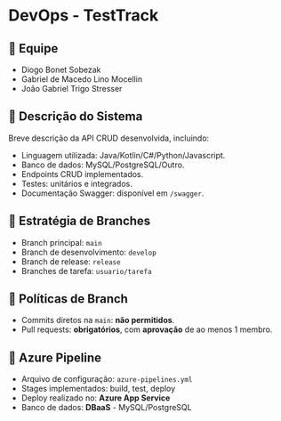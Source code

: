 # DevOps - TestTrack

## 👥 Equipe
- Diogo Bonet Sobezak
- Gabriel de Macedo Lino Mocellin
- João Gabriel Trigo Stresser


## 📄 Descrição do Sistema
Breve descrição da API CRUD desenvolvida, incluindo:
- Linguagem utilizada: Java/Kotlin/C#/Python/Javascript.
- Banco de dados: MySQL/PostgreSQL/Outro.
- Endpoints CRUD implementados.
- Testes: unitários e integrados.
- Documentação Swagger: disponível em `/swagger`.

## 🔀 Estratégia de Branches
- Branch principal: `main`
- Branch de desenvolvimento: `develop`
- Branch de release: `release`
- Branches de tarefa: `usuario/tarefa`

## 🔧 Políticas de Branch
- Commits diretos na `main`: **não permitidos**.
- Pull requests: **obrigatórios**, com **aprovação** de ao menos 1 membro.

## 🔗 Azure Pipeline
- Arquivo de configuração: `azure-pipelines.yml`
- Stages implementados: build, test, deploy
- Deploy realizado no: **Azure App Service**
- Banco de dados: **DBaaS** - MySQL/PostgreSQL